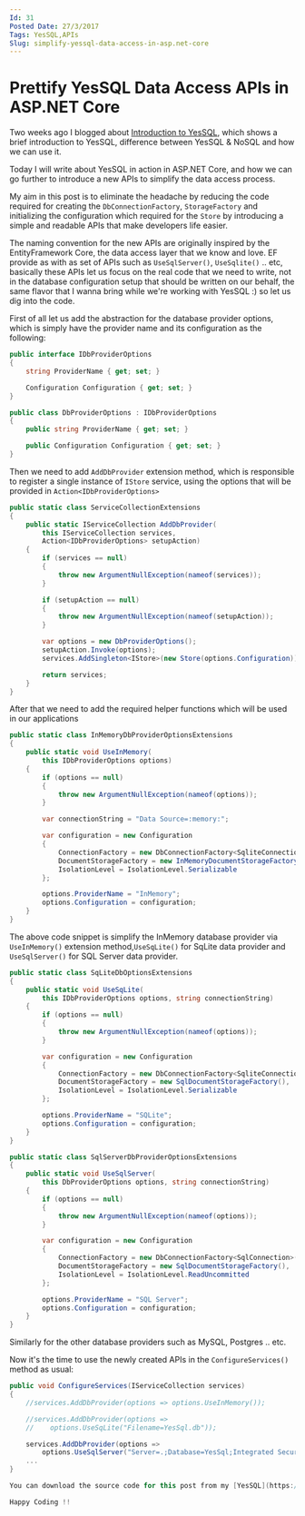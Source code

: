 ```yaml
---
Id: 31
Posted Date: 27/3/2017
Tags: YesSQL,APIs 
Slug: simplify-yessql-data-access-in-asp.net-core
---
```

# Prettify YesSQL Data Access APIs in ASP.NET Core

Two weeks ago I blogged about [Introduction to YesSQL](http://www.hishambinateya.com/introduction-to-yessql), which shows a brief introduction to YesSQL, difference between YesSQL & NoSQL and how we can use it.  

Today I will write about YesSQL in action in ASP.NET Core, and how we can go further to introduce a new APIs to simplify the data access process.

My aim in this post is to eliminate the headache by reducing the code required for creating the `DbConnectionFactory`, `StorageFactory` and initializing the configuration which required for the `Store` by introducing a simple and readable APIs that make developers life easier.

The naming convention for the new APIs are originally inspired by the EntityFramework Core, the data access layer that we know and love. EF provide as with as set of APIs such as `UseSqlServer()`, `UseSqlite()` .. etc, basically these APIs let us focus on the real code that we need to write, not in the database configuration setup that should be written on our behalf, the same flavor that I wanna bring while we're working with YesSQL :) so let us dig into the code.

First of all let us add the abstraction for the database provider options, which is simply have the provider name and its configuration as the following:
```csharp
public interface IDbProviderOptions
{
    string ProviderName { get; set; }

    Configuration Configuration { get; set; }
}

public class DbProviderOptions : IDbProviderOptions
{
    public string ProviderName { get; set; }

    public Configuration Configuration { get; set; }
}
```
Then we need to add `AddDbProvider` extension method, which is responsible to register a single instance of `IStore` service, using the options that will be provided in `Action<IDbProviderOptions>`
```csharp
public static class ServiceCollectionExtensions
{
    public static IServiceCollection AddDbProvider(
        this IServiceCollection services,
        Action<IDbProviderOptions> setupAction)
    {
        if (services == null)
        {
            throw new ArgumentNullException(nameof(services));
        }

        if (setupAction == null)
        {
            throw new ArgumentNullException(nameof(setupAction));
        }

        var options = new DbProviderOptions();
        setupAction.Invoke(options);
        services.AddSingleton<IStore>(new Store(options.Configuration));

        return services;
    }
}
```
After that we need to add the required helper functions which will be used in our applications
```csharp
public static class InMemoryDbProviderOptionsExtensions
{
    public static void UseInMemory(
        this IDbProviderOptions options)
    {
        if (options == null)
        {
            throw new ArgumentNullException(nameof(options));
        }

        var connectionString = "Data Source=:memory:";

        var configuration = new Configuration
        {
            ConnectionFactory = new DbConnectionFactory<SqliteConnection>(connectionString, true),
            DocumentStorageFactory = new InMemoryDocumentStorageFactory(),
            IsolationLevel = IsolationLevel.Serializable
        };

        options.ProviderName = "InMemory";
        options.Configuration = configuration;
    }
}
```
The above code snippet is simplify the InMemory database provider via `UseInMemory()` extension method,`UseSqLite()` for SqLite data provider and `UseSqlServer()` for SQL Server data provider.
```csharp
public static class SqLiteDbOptionsExtensions
{
    public static void UseSqLite(
        this IDbProviderOptions options, string connectionString)
    {
        if (options == null)
        {
            throw new ArgumentNullException(nameof(options));
        }

        var configuration = new Configuration
        {
            ConnectionFactory = new DbConnectionFactory<SqliteConnection>(connectionString, true),
            DocumentStorageFactory = new SqlDocumentStorageFactory(),
            IsolationLevel = IsolationLevel.Serializable
        };

        options.ProviderName = "SQLite";
        options.Configuration = configuration;
    }
}

public static class SqlServerDbProviderOptionsExtensions
{
    public static void UseSqlServer(
        this DbProviderOptions options, string connectionString)
    {
        if (options == null)
        {
            throw new ArgumentNullException(nameof(options));
        }

        var configuration = new Configuration
        {
            ConnectionFactory = new DbConnectionFactory<SqlConnection>(connectionString, true),
            DocumentStorageFactory = new SqlDocumentStorageFactory(),
            IsolationLevel = IsolationLevel.ReadUncommitted
        };

        options.ProviderName = "SQL Server";
        options.Configuration = configuration;
    }
}
```
Similarly for the other database providers such as MySQL, Postgres .. etc.

Now it's the time to use the newly created APIs in the `ConfigureServices()` method as usual:
```csharp
public void ConfigureServices(IServiceCollection services)
{
    //services.AddDbProvider(options => options.UseInMemory());

    //services.AddDbProvider(options =>
    //    options.UseSqLite("Filename=YesSql.db"));

    services.AddDbProvider(options =>
        options.UseSqlServer("Server=.;Database=YesSql;Integrated Security=True"));
    ...
}

You can download the source code for this post from my [YesSQL](https://github.com/hishamco/yessql/tree/master/samples/YesSql.Samples.Web) repository on GitHub.

Happy Coding !!